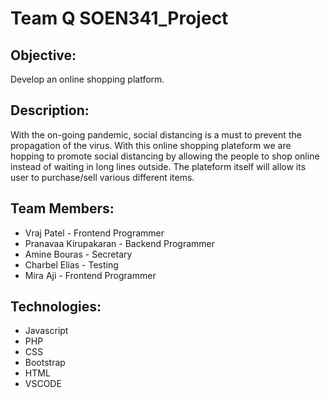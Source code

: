 # Team Q SOEN341_Project
## Objective:
Develop an online shopping platform.
## Description:
With the on-going pandemic, social distancing is a must to prevent the propagation of the
virus. With this online shopping plateform we are hopping to promote social distancing by
allowing the people to shop online instead of waiting in long lines outside. The plateform
itself will allow its user to purchase/sell various different items.
## Team Members:
- Vraj Patel - Frontend Programmer
- Pranavaa Kirupakaran - Backend Programmer
- Amine Bouras - Secretary
- Charbel Elias - Testing
- Mira Aji - Frontend Programmer
## Technologies:
- Javascript
- PHP
- CSS
- Bootstrap
- HTML
- VSCODE
